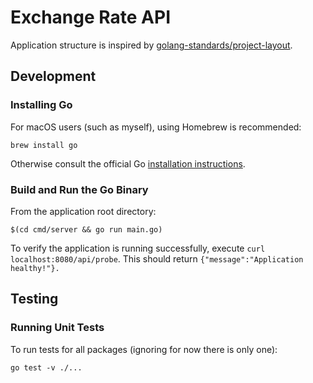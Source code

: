 # Exchange Rate API

Application structure is inspired by
[golang-standards/project-layout](https://github.com/golang-standards/project-layout).

## Development

### Installing Go

For macOS users (such as myself), using Homebrew is recommended:

```
brew install go
```

Otherwise consult the official Go
[installation instructions](https://golang.org/doc/install).

### Build and Run the Go Binary

From the application root directory:

```
$(cd cmd/server && go run main.go)
```

To verify the application is running successfully, execute 
`curl localhost:8080/api/probe`. This should return
`{"message":"Application healthy!"}.`

## Testing

### Running Unit Tests

To run tests for all packages (ignoring for now there is only one):

```
go test -v ./...
```

